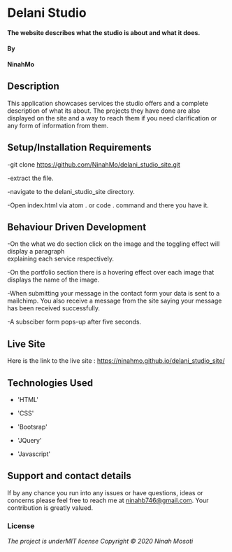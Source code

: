 # Delani Studio
#### The website describes what the studio is about and what it does.
#### By 
**NinahMo**
## Description
This application showcases services the studio offers and a complete description of what its about. The projects they have done are also displayed on the site and a way to reach them if you need clarification or any form of information from them. 
## Setup/Installation Requirements
-git clone https://github.com/NinahMo/delani_studio_site.git

-extract the file.

-navigate to the delani_studio_site directory.

-Open index.html via atom . or code . command and there you have it.
## Behaviour Driven Development
-On the what we do section click on the image and the toggling effect will display a paragraph       
 explaining each service respectively.

-On the portfolio section there is a hovering effect over each image that displays the name of the image.

-When submitting your message in the contact form your data is sent to a mailchimp. You also receive a 
 message from the site saying your message has been received successfully.

 -A subsciber form pops-up after five seconds.
## Live Site 
Here is the link to the live site : https://ninahmo.github.io/delani_studio_site/
## Technologies Used
- 'HTML'

- 'CSS'

- 'Bootsrap'

- 'JQuery'

- 'Javascript'
## Support and contact details
If by any chance you run into any issues or have questions, ideas or concerns please feel free to reach me at ninahb746@gmail.com.
Your contribution is greatly valued.
### License
*The project is underMIT license Copyright © 2020 Ninah Mosoti*
  